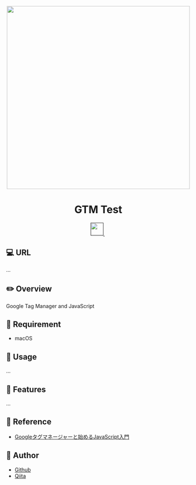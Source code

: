 <div align="center">
  <img src="https://user-images.githubusercontent.com/11171872/203345580-40a14fa9-b1f0-4c29-a042-138ff78f7d9b.jpg" width="500">
</div>

<h1 align="center">GTM Test</h1>

<div align="center">
  <a href="">
    <img src="" height="35">
  </a>&nbsp;
</div>

## :computer: URL

...

## :pencil2: Overview

Google Tag Manager and JavaScript

## :hammer: Requirement

- macOS

## :pushpin: Usage

...

## :railway_car: Features

...

## :green_book: Reference

- [Googleタグマネージャーと始めるJavaScript入門](https://www.udemy.com/course/introduction-to-js-with-gtm/)

## :hatching_chick: Author

- [Github](https://github.com/shumatsumoto)
- [Qiita](https://qiita.com/ShuMatsumoto)
